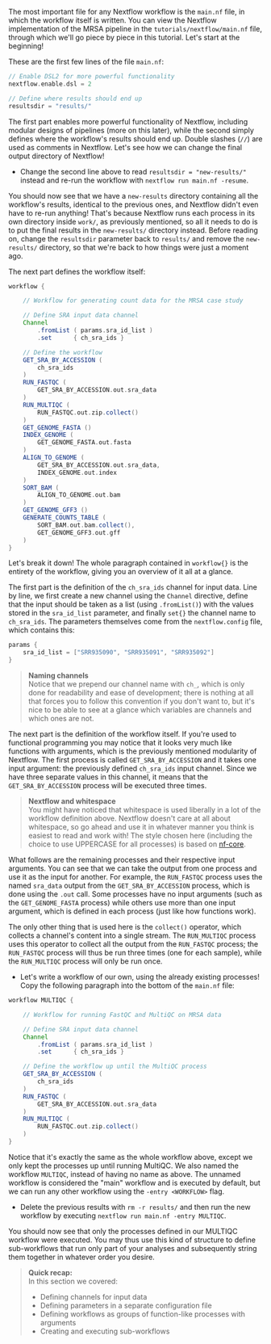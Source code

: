 The most important file for any Nextflow workflow is the `main.nf` file, in
which the workflow itself is written. You can view the Nextflow implementation
of the MRSA pipeline in the `tutorials/nextflow/main.nf` file, through which
we'll go piece by piece in this tutorial. Let's start at the beginning!

These are the first few lines of the file `main.nf`:

```groovy
// Enable DSL2 for more powerful functionality
nextflow.enable.dsl = 2

// Define where results should end up
resultsdir = "results/"
```

The first part enables more powerful functionality of Nextflow, including
modular designs of pipelines (more on this later), while the second simply
defines where the workflow's results should end up. Double slashes (`//`) are
used as comments in Nextflow. Let's see how we can change the final output
directory of Nextflow!

* Change the second line above to read `resultsdir = "new-results/"` instead and
  re-run the workflow with `nextflow run main.nf -resume`.

You should now see that we have a `new-results` directory containing all the
workflow's results, identical to the previous ones, and Nextflow didn't even
have to re-run anything! That's because Nextflow runs each process in its own
directory inside `work/`, as previously mentioned, so all it needs to do is to
put the final results in the `new-results/` directory instead. Before reading
on, change the `resultsdir` parameter back to `results/` and remove the
`new-results/` directory, so that we're back to how things were just a moment
ago.

The next part defines the workflow itself:

```groovy
workflow {

    // Workflow for generating count data for the MRSA case study

    // Define SRA input data channel
    Channel
        .fromList ( params.sra_id_list )
        .set      { ch_sra_ids }

    // Define the workflow
    GET_SRA_BY_ACCESSION (
        ch_sra_ids
    )
    RUN_FASTQC (
        GET_SRA_BY_ACCESSION.out.sra_data
    )
    RUN_MULTIQC (
        RUN_FASTQC.out.zip.collect()
    )
    GET_GENOME_FASTA ()
    INDEX_GENOME (
        GET_GENOME_FASTA.out.fasta
    )
    ALIGN_TO_GENOME (
        GET_SRA_BY_ACCESSION.out.sra_data,
        INDEX_GENOME.out.index
    )
    SORT_BAM (
        ALIGN_TO_GENOME.out.bam
    )
    GET_GENOME_GFF3 ()
    GENERATE_COUNTS_TABLE (
        SORT_BAM.out.bam.collect(),
        GET_GENOME_GFF3.out.gff
    )
}
```

Let's break it down! The whole paragraph contained in `workflow{}` is the
entirety of the workflow, giving you an overview of it all at a glance.

The first part is the definition of the `ch_sra_ids` channel for input data.
Line by line, we first create a new channel using the `Channel` directive,
define that the input should be taken as a list (using `.fromList()`) with the
values stored in the `sra_id_list` parameter, and finally `set{}` the channel
name to `ch_sra_ids`. The parameters themselves come from the `nextflow.config`
file, which contains this:

```groovy
params {
    sra_id_list = ["SRR935090", "SRR935091", "SRR935092"]
}
```

> **Naming channels** <br>
> Notice that we prepend our channel name with `ch_`, which is only done for
> readability and ease of development; there is nothing at all that forces you
> to follow this convention if you don't want to, but it's nice to be able to
> see at a glance which variables are channels and which ones are not.

The next part is the definition of the workflow itself. If you're used to
functional programming you may notice that it looks very much like functions
with arguments, which is the previously mentioned modularity of Nextflow. The
first process is called `GET_SRA_BY_ACCESSION` and it takes one input argument:
the previously defined `ch_sra_ids` input channel. Since we have three separate
values in this channel, it means that the `GET_SRA_BY_ACCESSION` process will
be executed three times.

> **Nextflow and whitespace** <br>
> You might have noticed that whitespace is used liberally in a lot of the
> workflow definition above. Nextflow doesn't care at all about whitespace, so
> go ahead and use it in whatever manner you think is easiest to read and work
> with! The style chosen here (including the choice to use UPPERCASE for all
> processes) is based on [nf-core](https://nf-co.re://nf-co.re/).

What follows are the remaining processes and their respective input arguments.
You can see that we can take the output from one process and use it as the
input for another. For example, the `RUN_FASTQC` process uses the named
`sra_data` output from the `GET_SRA_BY_ACCESSION` process, which is done using
the `.out` call. Some processes have no input arguments (such as the
`GET_GENOME_FASTA` process) while others use more than one input argument,
which is defined in each process (just like how functions work).

The only other thing that is used here is the `collect()` operator, which
collects a channel's content into a single stream. The `RUN_MULTIQC` process
uses this operator to collect all the output from the `RUN_FASTQC` process; the
`RUN_FASTQC` process will thus be run three times (one for each sample), while
the `RUN_MULTIQC` process will only be run once.

* Let's write a workflow of our own, using the already existing processes! Copy
  the following paragraph into the bottom of the `main.nf` file:

```groovy
workflow MULTIQC {

    // Workflow for running FastQC and MultiQC on MRSA data

    // Define SRA input data channel
    Channel
        .fromList ( params.sra_id_list )
        .set      { ch_sra_ids }

    // Define the workflow up until the MultiQC process
    GET_SRA_BY_ACCESSION (
        ch_sra_ids
    )
    RUN_FASTQC (
        GET_SRA_BY_ACCESSION.out.sra_data
    )
    RUN_MULTIQC (
        RUN_FASTQC.out.zip.collect()
    )
}
```

Notice that it's exactly the same as the whole workflow above, except we only
kept the processes up until running MultiQC. We also named the workflow
`MULTIQC`, instead of having no name as above. The unnamed workflow is
considered the "main" workflow and is executed by default, but we can run any
other workflow using the `-entry <WORKFLOW>` flag.

* Delete the previous results with `rm -r results/` and then run the new
  workflow by executing `nextflow run main.nf -entry MULTIQC`.

You should now see that only the processes defined in our MULTIQC workflow were
executed. You may thus use this kind of structure to define sub-workflows that
run only part of your analyses and subsequently string them together in whatever
order you desire.

> **Quick recap:** <br>
> In this section we covered:
>
> - Defining channels for input data
> - Defining parameters in a separate configuration file
> - Defining workflows as groups of function-like processes with arguments
> - Creating and executing sub-workflows
